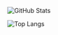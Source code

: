 <!-- GitHub Stats Card -->
![GitHub Stats](https://github-readme-stats.vercel.app/api?username=muhammadadmiral&show_icons=true&theme=dark)

<!-- Top Languages -->
![Top Langs](https://github-readme-stats.vercel.app/api/top-langs/?username=muhammadadmiral&layout=compact&langs_count=6&theme=dark)

